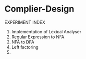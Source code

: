# Complier-Design

EXPERIMENT INDEX 
1. Implementation of Lexical Analyser
2. Regular Expression to NFA
3. NFA to DFA
4. Left factoring 
5. 
